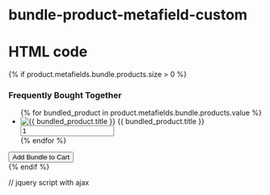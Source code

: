 # bundle-product-metafield-custom
# HTML code
{% if product.metafields.bundle.products.size > 0 %}
  <div id="bundle-products">
    <h3>Frequently Bought Together</h3>
    <ul>
      {% for bundled_product in product.metafields.bundle.products.value %}
        <li class="bundle-item" data-id="{{ bundled_product.variants.first.id }}">
          <img src="{{ bundled_product.featured_image | img_url: '100x' }}" alt="{{ bundled_product.title }}" />
          <span>{{ bundled_product.title }}</span>
          <input type="number" value="1" min="1" class="bundle-qty" />
        </li>
      {% endfor %}
    </ul>
    <button id="add-bundle-to-cart">Add Bundle to Cart</button>
  </div>
{% endif %}

// jquery script with ajax

<script>
  $(document).ready(function () {
    $('#add-bundle-to-cart').click(function () {
      var items = [];

      $('#bundle-products .bundle-item').each(function () {
        var id = $(this).data('id');
        var qty = parseInt($(this).find('.bundle-qty').val());
        items.push({ id: id, quantity: qty });
      });

      $.ajax({
        type: 'POST',
        url: '/cart/add.js',
        data: JSON.stringify({ items: items }),
        dataType: 'json',
        contentType: 'application/json',
        success: function (data) {
          alert('Bundle products added to cart!');
          console.log('Added:', data);
        },
        error: function (xhr, status, error) {
          console.error('Add to cart failed:', error);
        }
      });
    });
  });
</script>
